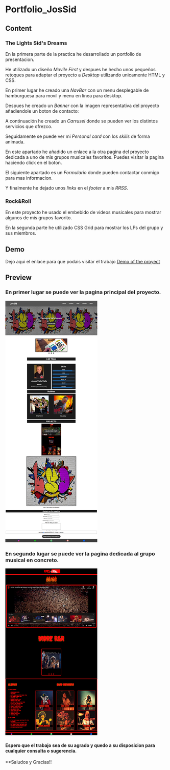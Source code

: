 # Portfolio_JosSid

## Content

### The Lights Sid's Dreams
En la primera parte de la practica he desarrollado un portfolio de presentacion.

He utilizado un diseño *Movile First* y despues he hecho unos pequeños retoques para adaptar el proyecto a *Desktop* utilizando unicamente HTML y CSS.

En primer lugar he creado una *NavBar* con un menu desplegable de hamburguesa para movil y menu en linea para desktop.

Despues he creado un *Banner* con la imagen representativa del proyecto añadiendole un boton de contacto:

A continuación he creado un *Carrusel* donde se pueden ver los distintos servicios que ofrezco.

Seguidamente se puede ver mi *Personal card* con los *skills* de forma animada.

En este apartado he añadido un enlace a la otra pagina del proyecto dedicada a uno de mis grupos musicales favoritos. Puedes visitar la pagina haciendo click en el boton.

El siguiente apartado es un *Formulario* donde pueden contactar conmigo para mas informacion.

Y finalmente he dejado unos *links* en el *footer* a mis *RRSS*.

### Rock&Roll

En este proyecto he usado el embebido de videos musicales para mostrar algunos de mis grupos favorito.

En la segunda parte he utilizado CSS Grid para mostrar los LPs del grupo y sus miembros.


## Demo

Dejo aqui el enlace para que podais visitar el trabajo [Demo of the proyect](https://jossid.github.io/portfolio_JosSid/)

## Preview

### En primer lugar se puede ver la pagina principal del proyecto.

![](/lsd_readme.png)

### En segundo lugar se puede ver la pagina dedicada al grupo musical en concreto.

![](/rock_readme.png)

#### Espero que el trabajo sea de su agrado y quedo a su disposicion para cualquier consulta o sugerencia.

**Saludos y Gracias!!

